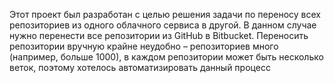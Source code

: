 Этот проект был разработан с целью решения задачи по переносу всех репозиториев из одного облачного сервиса в другой. В данном случае нужно перенести все репозитории из GitHub в Bitbucket. Переносить репозитории вручную крайне неудобно – репозиториев много (например, больше 1000), в каждом репозитории может быть несколько веток, поэтому хотелось автоматизировать данный процесс
